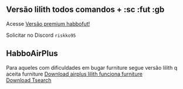 
## Versão lilith todos comandos + :sc :fut :gb 
Acesse  [Versão premium habbofut!](https://github.com/rafaelparenza/HabboAirPlusFut/wiki/Vers%C3%A3o-premium-HabboAirPlusFut)

Solicitar no Discord `riskko95`




## HabboAirPlus
Para aqueles com dificuldades em bugar furniture segue versão lilith q aceita furniture
<a href="https://github.com/rafaelparenza/HabboAirPlusFut/releases/download/habbo/habboairplus.funciona.furniture.zip">Download airplus lilith funciona furniture</a><br>
<a href="https://github.com/rafaelparenza/HabboAirPlusFut/releases/download/habbo/tsearch.1.6b.rar">Download Tsearch</a><br>





